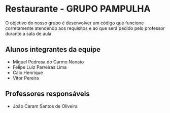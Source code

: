# Restaurante - GRUPO PAMPULHA

O objetivo do nosso grupo é desenvolver um código que funcione corretamente atendendo aos requisitos e ao que será pedido pelo professor durante a sala de aula. 



## Alunos integrantes da equipe

* Miguel Pedrosa do Carmo Nonato
* Felipe Luiz Parreiras Lima
* Caio Henrique
* Vitor Pereira



## Professores responsáveis

* João Caram Santos de Oliveira


